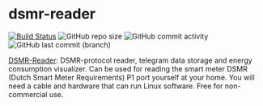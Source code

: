 # dsmr-reader

[![Build Status](https://drone.theautomation.nl/api/badges/theautomation/dsmr-reader/status.svg)](https://drone.theautomation.nl/theautomation/dsmr-reader)
![GitHub repo size](https://img.shields.io/github/repo-size/theautomation/dsmr-reader?logo=Github)
![GitHub commit activity](https://img.shields.io/github/commit-activity/y/theautomation/dsmr-reader?logo=github)
![GitHub last commit (branch)](https://img.shields.io/github/last-commit/theautomation/dsmr-reader/main?logo=github)

[DSMR-Reader](https://github.com/xirixiz/dsmr-reader-docker): DSMR-protocol reader, telegram data storage and energy consumption visualizer. Can be used for reading the smart meter DSMR (Dutch Smart Meter Requirements) P1 port yourself at your home. You will need a cable and hardware that can run Linux software. Free for non-commercial use.
